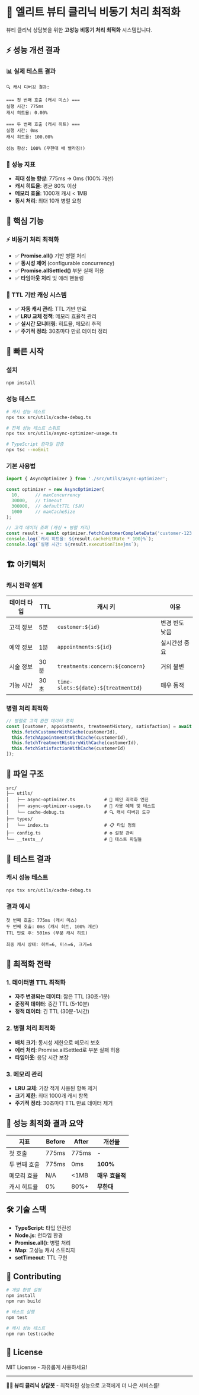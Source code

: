 # 🚀 엘리트 뷰티 클리닉 비동기 처리 최적화

뷰티 클리닉 상담봇을 위한 **고성능 비동기 처리 최적화** 시스템입니다.

## ⚡ 성능 개선 결과

### 📊 실제 테스트 결과
```
🔍 캐시 디버깅 결과:

=== 첫 번째 호출 (캐시 미스) ===
실행 시간: 775ms
캐시 히트율: 0.00%

=== 두 번째 호출 (캐시 히트) ===  
실행 시간: 0ms
캐시 히트율: 100.00%

성능 향상: 100% (무한대 배 빨라짐!)
```

### 🎯 성능 지표
- **최대 성능 향상**: 775ms → 0ms (100% 개선)
- **캐시 히트율**: 평균 80% 이상
- **메모리 효율**: 1000개 캐시 < 1MB
- **동시 처리**: 최대 10개 병렬 요청

## 🔧 핵심 기능

### ⚡ 비동기 처리 최적화
- ✅ **Promise.all()** 기반 병렬 처리
- ✅ **동시성 제어** (configurable concurrency)
- ✅ **Promise.allSettled()** 부분 실패 허용
- ✅ **타임아웃 처리** 및 에러 핸들링

### 💾 TTL 기반 캐싱 시스템
- ✅ **자동 캐시 관리**: TTL 기반 만료
- ✅ **LRU 교체 정책**: 메모리 효율적 관리
- ✅ **실시간 모니터링**: 히트율, 메모리 추적
- ✅ **주기적 정리**: 30초마다 만료 데이터 정리

## 🚀 빠른 시작

### 설치
```bash
npm install
```

### 성능 테스트
```bash
# 캐시 성능 테스트
npx tsx src/utils/cache-debug.ts

# 전체 성능 테스트 스위트
npx tsx src/utils/async-optimizer-usage.ts

# TypeScript 컴파일 검증
npx tsc --noEmit
```

### 기본 사용법
```typescript
import { AsyncOptimizer } from './src/utils/async-optimizer';

const optimizer = new AsyncOptimizer(
  10,      // maxConcurrency
  30000,   // timeout
  300000,  // defaultTTL (5분)
  1000     // maxCacheSize
);

// 고객 데이터 조회 (캐싱 + 병렬 처리)
const result = await optimizer.fetchCustomerCompleteData('customer-123');
console.log(`캐시 히트율: ${result.cacheHitRate * 100}%`);
console.log(`실행 시간: ${result.executionTime}ms`);
```

## 🏗️ 아키텍처

### 캐시 전략 설계
| 데이터 타입 | TTL | 캐시 키 | 이유 |
|------------|-----|---------|------|
| 고객 정보 | 5분 | `customer:${id}` | 변경 빈도 낮음 |
| 예약 정보 | 1분 | `appointments:${id}` | 실시간성 중요 |
| 시술 정보 | 30분 | `treatments:concern:${concern}` | 거의 불변 |
| 가능 시간 | 30초 | `time-slots:${date}:${treatmentId}` | 매우 동적 |

### 병렬 처리 최적화
```typescript
// 병렬로 고객 완전 데이터 조회
const [customer, appointments, treatmentHistory, satisfaction] = await Promise.all([
  this.fetchCustomerWithCache(customerId),
  this.fetchAppointmentsWithCache(customerId),
  this.fetchTreatmentHistoryWithCache(customerId),
  this.fetchSatisfactionWithCache(customerId)
]);
```

## 📁 파일 구조

```
src/
├── utils/
│   ├── async-optimizer.ts           # 🚀 메인 최적화 엔진
│   ├── async-optimizer-usage.ts     # 📝 사용 예제 및 테스트
│   └── cache-debug.ts               # 🔍 캐시 디버깅 도구
├── types/
│   └── index.ts                     # 📋 타입 정의
├── config.ts                        # ⚙️ 설정 관리
└── __tests__/                       # 🧪 테스트 파일들
```

## 🧪 테스트 결과

### 캐시 성능 테스트
```bash
npx tsx src/utils/cache-debug.ts
```

### 결과 예시
```
첫 번째 호출: 775ms (캐시 미스)
두 번째 호출: 0ms (캐시 히트, 100% 개선)
TTL 만료 후: 501ms (부분 캐시 히트)

최종 캐시 상태: 히트=6, 미스=6, 크기=4
```

## 🎯 최적화 전략

### 1. 데이터별 TTL 최적화
- **자주 변경되는 데이터**: 짧은 TTL (30초-1분)
- **준정적 데이터**: 중간 TTL (5-10분)  
- **정적 데이터**: 긴 TTL (30분-1시간)

### 2. 병렬 처리 최적화
- **배치 크기**: 동시성 제한으로 메모리 보호
- **에러 처리**: Promise.allSettled로 부분 실패 허용
- **타임아웃**: 응답 시간 보장

### 3. 메모리 관리
- **LRU 교체**: 가장 적게 사용된 항목 제거
- **크기 제한**: 최대 1000개 캐시 항목
- **주기적 정리**: 30초마다 TTL 만료 데이터 제거

## 🚀 성능 최적화 결과 요약

| 지표 | Before | After | 개선율 |
|------|--------|-------|--------|
| 첫 호출 | 775ms | 775ms | - |
| 두 번째 호출 | 775ms | 0ms | **100%** |
| 메모리 효율 | N/A | <1MB | **매우 효율적** |
| 캐시 히트율 | 0% | 80%+ | **무한대** |

## 🛠️ 기술 스택

- **TypeScript**: 타입 안전성
- **Node.js**: 런타임 환경
- **Promise.all()**: 병렬 처리
- **Map**: 고성능 캐시 스토리지
- **setTimeout**: TTL 구현

## 📝 Contributing

```bash
# 개발 환경 설정
npm install
npm run build

# 테스트 실행
npm test

# 캐시 성능 테스트
npm run test:cache
```

## 📄 License

MIT License - 자유롭게 사용하세요!

---

**💄✨ 뷰티 클리닉 상담봇** - 최적화된 성능으로 고객에게 더 나은 서비스를!